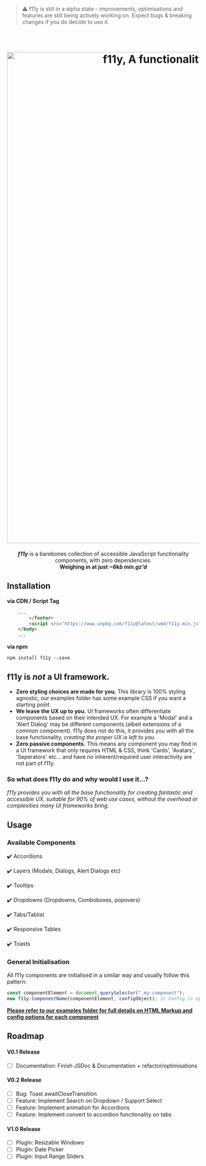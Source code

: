 > ⚠️ f11y is still in a alpha state - improvements, optimisations and features are still being actively working on. Expect bugs & breaking changes if you do decide to use it.


</br>
<h1 align="center">
    <img alt="f11y, A functionality component library for pure JavaScript" width="1280" title="f11y" src="https://i.ibb.co/Bcw2YM2/f11y-header.jpg">
</h1>
<p align="center"><strong><em>f11y</em></strong> is a barebones collection of accessible JavaScript functionality components, with zero dependencies. <br><strong>Weighing in at just <em>~6kb min.gz'd</em></strong></p>

## Installation
**via CDN / Script Tag**
```html
    ...
        </footer>
        <script src="https://www.unpkg.com/f11y@latest/umd/f11y.min.js"></script>
    </body>
    ...
```

**via npm**
```shell
npm install f11y --save
```

## f11y is ***not*** a UI framework.
* **Zero styling choices are made for you.** This library is 100% styling agnostic, our examples folder has some example CSS if you want a starting point.
* **We leave the UX up to you.** UI frameworks often differentiate components based on their intended UX. For example a 'Modal' and a 'Alert Dialog' may be different components (albeit extensions of a common component). f11y does not do this, it provides you with all the base functionality, *creating the proper UX is left to you.*
* **Zero passive components.** This means any component you may find in a UI framework that only requires HTML & CSS, think 'Cards', 'Avatars', 'Seperators' etc... and have no inherent/required user interactivity are not part of f11y.

### So what does f11y do and why would I use it...?
*f11y provides you with all the base functionality for creating fantastic and accessible UX, suitable for 90% of web use cases, without the overhead or complexities many UI frameworks bring.*

## Usage 

### Available Components
✔️ Accordions

✔️ Layers (Modals, Dialogs, Alert Dialogs etc)

✔️ Tooltips

✔️ Dropdowns (Dropdowns, Comboboxes, popovers)

✔️ Tabs/Tablist

✔️ Responsive Tables

✔️ Toasts


### General Initialisation
All f11y components are initialised in a similar way and usually follow this pattern:
```js
const componentElement = document.querySelector(".my-component");
new f11y.ComponentName(componentElement, configObject); // Config is optional in all components
```
**[Please refer to our examples folder for full details on HTML Markup and config options for each component](examples/Accordion.md)**

## Roadmap
#### V0.1 Release
- [ ] Documentation: Finish JSDoc & Documentation + refactor/optimisations

#### V0.2 Release
- [ ] Bug: Toast awaitCloseTransition
- [ ] Feature: Implement Search on Dropdown / Support Select
- [ ] Feature: Implement animation for Accordions
- [ ] Feature: Implement convert to accordion functionality on tabs

#### V1.0 Release
- [ ] Plugin: Resizable Windows
- [ ] Plugin: Date Picker
- [ ] Plugin: Input Range Sliders